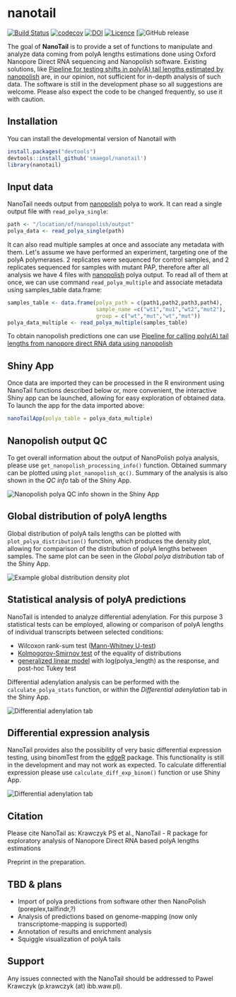 # nanotail

<!-- badges: start -->
[![Build Status](https://travis-ci.org/smaegol/nanotail.svg?branch=master)](https://travis-ci.org/smaegol/nanotail)
[![codecov](https://codecov.io/gh/smaegol/nanotail/branch/master/graph/badge.svg)](https://codecov.io/gh/smaegol/nanotail)
[![DOI](https://zenodo.org/badge/176952175.svg)](https://zenodo.org/badge/latestdoi/176952175)
[![Licence](https://img.shields.io/badge/licence-GPL--3-blue.svg)](https://www.gnu.org/licenses/gpl-3.0.en.html)
[![GitHub release](https://img.shields.io/github/release/smaegol/nanotail.svg)

<!-- badges: end -->

The goal of **NanoTail** is to provide a set of functions to manipulate and analyze data coming from polyA lengths estimations done using Oxford Nanopore Direct RNA sequencing and Nanopolish software. Existing solutions, like [Pipeline for testing shifts in poly(A) tail lengths estimated by nanopolish](https://github.com/nanoporetech/pipeline-polya-diff/) are, in our opinion, not sufficient for in-depth analysis of such data.
The software is still in the development phase so all suggestions are welcome. Please also expect the code to be changed frequently, so use it with caution.

## Installation

You can install the developmental version of Nanotail with

``` r
install.packages("devtools")
devtools::install_github('smaegol/nanotail')
library(nanotail)
```

## Input data

NanoTail needs output from [nanopolish](https://github.com/jts/nanopolish) polya to work. It can read a single output file with `read_polya_single`:

``` r
path <- "/location/of/nanopolish/output"
polya_data <- read_polya_single(path)
```

It can also read multiple samples at once and associate any metadata with them. 
Let's assume we have performed an experiment, targeting one of the polyA polymerases. 2 replicates were sequenced for control samples, and 2 replicates sequenced for samples with mutant PAP, therefore after all analysis we have 4 files with [nanopolish](https://github.com/jts/nanopolish) polya output. To read all of them at once, we can use command `read_polya_multiple` and associate metadata using samples_table data.frame:

``` r
samples_table <- data.frame(polya_path = c(path1,path2,path3,path4),
                            sample_name =c("wt1","mu1","wt2","mut2"),
                            group = c("wt","mut","wt","mut"))
polya_data_multiple <- read_polya_multiple(samples_table)
```

To obtain nanopolish predictions one can use [Pipeline for calling poly(A) tail lengths from nanopore direct RNA data using nanopolish](https://github.com/nanoporetech/pipeline-polya-ng)

## Shiny App

Once data are imported they can be processed in the R environment using NanoTail functions described below or, more convenient, the interactive Shiny app can be launched, allowing for easy exploration of obtained data. To launch the app for the data imported above:

``` r
nanoTailApp(polya_table = polya_data_multiple)

```

## Nanopolish output QC

To get overall information about the output of NanoPolish polya analysis, please use `get_nanopolish_processing_info()` function. Obtained summary can be plotted using `plot_nanopolish_qc()`. Summary of the analysis is also shown in the *QC info* tab of the Shiny App.

![Nanopolish polya QC info shown in the Shiny App](https://github.com/smaegol/nanotail/blob/master/screenshots/screenshot_qc.png)


## Global distribution of polyA lengths

Global distribution of polyA tails lengths can be plotted with `plot_polya_distribution()` function, which produces the density plot, allowing for comparison of the distribution of polyA lengths between samples. The same plot can be seen in the *Global polya distribution* tab of the Shiny App.

![Example global distribution density plot](https://github.com/smaegol/nanotail/blob/master/screenshots/screenshot_global.png)



## Statistical analysis of polyA predictions

NanoTail is intended to analyze differential adenylation. For this purpose 3 statistical tests can be employed, allowing or comparison of polyA lengths of individual transcripts between selected conditions: 
* Wilcoxon rank-sum test ([Mann-Whitney U-test](https://en.wikipedia.org/wiki/Mann%E2%80%93Whitney_U_test))
* [Kolmogorov-Smirnov test](https://en.wikipedia.org/wiki/Kolmogorov%E2%80%93Smirnov_test) of the equality of distributions
* [generalized linear model](https://en.wikipedia.org/wiki/Generalized_linear_model) with log(polya_length) as the response, and post-hoc Tukey test

Differential adenylation analysis can be performed with the `calculate_polya_stats` function, or within the *Differential adenylation* tab in the Shiny App.

![Differential adenylation tab](https://github.com/smaegol/nanotail/blob/master/screenshots/screenshot_differential_adenylation.png)


## Differential expression analysis

NanoTail provides also the possibility of very basic differential expression testing, using binomTest from the [edgeR](https://bioconductor.org/packages/release/bioc/html/edgeR.html) package. This functionality is still in the development and may not work as expected. To calculate differential expression please use `calculate_diff_exp_binom()` function or use Shiny App.

![Differential adenylation tab](https://github.com/smaegol/nanotail/blob/master/screenshots/screenshot_differential_expression.png)


## Citation

Please cite NanoTail as:
Krawczyk PS et al., NanoTail - R package for exploratory analysis of Nanopore Direct RNA based polyA lengths estimations

Preprint in the preparation.


## TBD & plans

* Import of polya predictions from software other then NanoPolish (poreplex,tailfindr,?)
* Analysis of predictions based on genome-mapping (now only transcriptome-mapping is supported)
* Annotation of results and enrichment analysis
* Squiggle visualization of polyA tails

## Support

Any issues connected with the NanoTail should be addressed to Pawel Krawczyk (p.krawczyk (at) ibb.waw.pl). 
